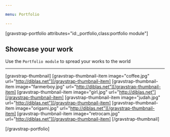 ```yaml
---

menu: Portfolio

---
```


[gravstrap-portfolio attributes="id:_portfolio,class:portfolio module"]

## Showcase your work
Use the `Portfolio module` to spread your works to the world

___

[gravstrap-thumbnail]
[gravstrap-thumbnail-item image="coffee.jpg" url="http://diblas.net"][/gravstrap-thumbnail-item]
[gravstrap-thumbnail-item image="farmerboy.jpg" url="http://diblas.net"][/gravstrap-thumbnail-item]
[gravstrap-thumbnail-item image="girl.jpg" url="http://diblas.net"][/gravstrap-thumbnail-item]
[gravstrap-thumbnail-item image="judah.jpg" url="http://diblas.net"][/gravstrap-thumbnail-item]
[gravstrap-thumbnail-item image="origami.jpg" url="http://diblas.net"][/gravstrap-thumbnail-item]
[gravstrap-thumbnail-item image="retrocam.jpg" url="http://diblas.net"][/gravstrap-thumbnail-item]
[/gravstrap-thumbnail]

[/gravstrap-portfolio]